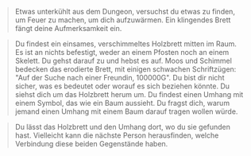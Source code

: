 >Etwas unterkühlt aus dem Dungeon, versuchst du etwas zu finden, um Feuer zu machen, um dich aufzuwärmen. Ein klingendes Brett fängt deine Aufmerksamkeit ein.

>Du findest ein einsames, verschimmeltes Holzbrett mitten im Raum. Es ist an nichts befestigt, weder an einem Pfosten noch an einem Skelett. Du gehst darauf zu und hebst es auf. Moos und Schimmel bedecken das erodierte Brett, mit einigen schwachen Schriftzügen: "Auf der Suche nach einer Freundin, 100000G". Du bist dir nicht sicher, was es bedeutet oder worauf es sich beziehen könnte. Du siehst dich um das Holzbrett herum um. Du findest einen Umhang mit einem Symbol, das wie ein Baum aussieht. Du fragst dich, warum jemand einen Umhang mit einem Baum darauf tragen wollen würde.

>Du lässt das Holzbrett und den Umhang dort, wo du sie gefunden hast. Vielleicht kann die nächste Person herausfinden, welche Verbindung diese beiden Gegenstände haben.
